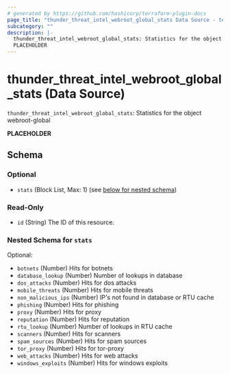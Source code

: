 ```yaml
---
# generated by https://github.com/hashicorp/terraform-plugin-docs
page_title: "thunder_threat_intel_webroot_global_stats Data Source - terraform-provider-thunder"
subcategory: ""
description: |-
  thunder_threat_intel_webroot_global_stats: Statistics for the object webroot-global
  PLACEHOLDER
---
```


# thunder_threat_intel_webroot_global_stats (Data Source)

`thunder_threat_intel_webroot_global_stats`: Statistics for the object webroot-global

__PLACEHOLDER__



<!-- schema generated by tfplugindocs -->
## Schema

### Optional

- `stats` (Block List, Max: 1) (see [below for nested schema](#nestedblock--stats))

### Read-Only

- `id` (String) The ID of this resource.

<a id="nestedblock--stats"></a>
### Nested Schema for `stats`

Optional:

- `botnets` (Number) Hits for botnets
- `database_lookup` (Number) Number of lookups in database
- `dos_attacks` (Number) Hits for dos attacks
- `mobile_threats` (Number) Hits for mobile threats
- `non_malicious_ips` (Number) IP's not found in database or RTU cache
- `phishing` (Number) Hits for phishing
- `proxy` (Number) Hits for proxy
- `reputation` (Number) Hits for reputation
- `rtu_lookup` (Number) Number of lookups in RTU cache
- `scanners` (Number) Hits for scanners
- `spam_sources` (Number) Hits for spam sources
- `tor_proxy` (Number) Hits for tor-proxy
- `web_attacks` (Number) Hits for web attacks
- `windows_exploits` (Number) Hits for windows exploits


